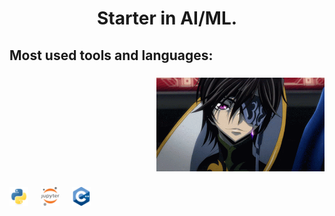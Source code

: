 <h1 align="center">Starter in AI/ML.</h1>

## Most used tools and languages:

### 

<div align="right">
  <img height="150" src="https://github.com/uylag/uylag/blob/main/github1.gif" />
</div>

###

<div align="left">
  <img src="https://github.com/devicons/devicon/blob/v2.17.0/icons/python/python-original.svg" height="30" alt="python logo"  />
  <img width="12" />
  <img src="https://github.com/devicons/devicon/blob/v2.17.0/icons/jupyter/jupyter-original-wordmark.svg" height="30" alt="jupyter logo" />
  <img width="12" />
  <img src="https://github.com/devicons/devicon/blob/v2.17.0/icons/cplusplus/cplusplus-original.svg" height="30" alt="jupyter logo" />
  <img width="12" />
</div>
